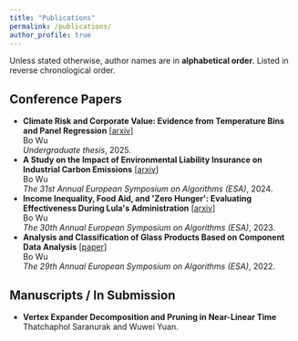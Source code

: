 ```yaml
---
title: "Publications"
permalink: /publications/
author_profile: true
---
```


Unless stated otherwise, author names are in **alphabetical order**. Listed in reverse chronological order.

## Conference Papers
- **Climate Risk and Corporate Value: Evidence from Temperature Bins and Panel Regression** \[[arxiv](https://arxiv.org/abs/2503.14233)\]<br>
  Bo Wu<br>
  *Undergraduate thesis*, 2025.
- **A Study on the Impact of Environmental Liability Insurance on Industrial Carbon Emissions** \[[arxiv](https://arxiv.org/abs/2503.15445)\]<br>
  Bo Wu<br>
  *The 31st Annual European Symposium on Algorithms (ESA)*, 2024.
- **Income Inequality, Food Aid, and 'Zero Hunger': Evaluating Effectiveness During Lula's Administration** \[[arxiv](https://arxiv.org/abs/2503.16126)\]<br>
  Bo Wu<br>
  *The 30th Annual European Symposium on Algorithms (ESA)*, 2023.
- **Analysis and Classification of Glass Products Based on Component Data Analysis** \[[paper](/files/glass.pdf)\]<br>
  Bo Wu<br>
  *The 29th Annual European Symposium on Algorithms (ESA)*, 2022.

## Manuscripts / In Submission

- **Vertex Expander Decomposition and Pruning in Near-Linear Time**<br>
  Thatchaphol Saranurak and Wuwei Yuan.
